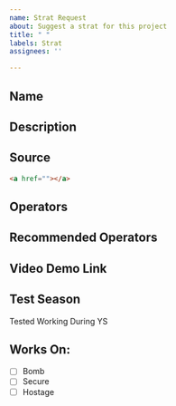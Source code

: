 ```yaml
---
name: Strat Request
about: Suggest a strat for this project
title: " "
labels: Strat
assignees: ''

---
```


## Name

## Description

## Source
```html
<a href=""></a>
```

## Operators

## Recommended Operators

## Video Demo Link

## Test Season
Tested Working During Y<x>S<y>

## Works On:
- [ ] Bomb
- [ ] Secure
- [ ] Hostage
